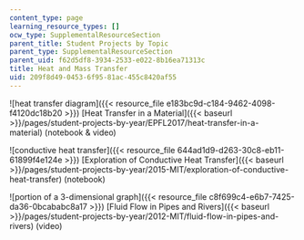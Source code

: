 ```yaml
---
content_type: page
learning_resource_types: []
ocw_type: SupplementalResourceSection
parent_title: Student Projects by Topic
parent_type: SupplementalResourceSection
parent_uid: f62d5df8-3934-2533-e022-8b16ea71313c
title: Heat and Mass Transfer
uid: 209f8d49-0453-6f95-81ac-455c8420af55
---
```


![heat transfer diagram]({{< resource_file e183bc9d-c184-9462-4098-f4120dc18b20 >}}) [Heat Transfer in a Material]({{< baseurl >}}/pages/student-projects-by-year/EPFL2017/heat-transfer-in-a-material)﻿ (notebook & video)

![conductive heat transfer]({{< resource_file 644ad1d9-d263-30c8-eb11-61899f4e124e >}}) [Exploration of Conductive Heat Transfer]({{< baseurl >}}/pages/student-projects-by-year/2015-MIT/exploration-of-conductive-heat-transfer) (notebook)

![portion of a 3-dimensional graph]({{< resource_file c8f699c4-e6b7-7425-da36-0bcababc8a17 >}}) [Fluid Flow in Pipes and Rivers]({{< baseurl >}}/pages/student-projects-by-year/2012-MIT/fluid-flow-in-pipes-and-rivers) (video)